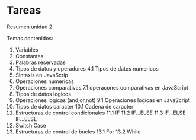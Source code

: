 # Tareas

Resumen unidad 2

Temas contenidos:
1. Variables
2. Constantes
3. Palabras reservadas
4. Tipos de datos y operadores
    4.1 Tipos de datos numericos
5. Sintaxis en JavaScrip
6. Operaciones numericas
7. Operaciones comparativas
    7.1 operacones comparativas en JavaScript
8. Tipos de datos logicos
9. Operaciones logicas (and,or,not)
    9.1 Operaciones logicas en JavaScript
10. Tipos de datos caracter
    10.1 Cadena de caracter
11. Estructuras de control condicionales
    11.1 IF
    11.2 IF...ELSE
    11.3 IF...ELSE IF...ELSE
12. Switch Case
13. Estructuras de control de bucles
    13.1 For
    13.2 While